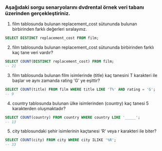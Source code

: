### Aşağıdaki sorgu senaryolarını dvdrental örnek veri tabanı üzerinden gerçekleştiriniz.
1. film tablosunda bulunan replacement_cost sütununda bulunan birbirinden farklı değerleri sıralayınız.
```sql
SELECT DISTINCT replacement_cost FROM film;
```
2. film tablosunda bulunan replacement_cost sütununda birbirinden farklı kaç tane veri vardır?
```sql
SELECT COUNT(DISTINCT replacement_cost) FROM film;
-- 21
```
3. film tablosunda bulunan film isimlerinde (title) kaç tanesini T karakteri ile başlar ve aynı zamanda rating 'G' ye eşittir?
```sql
SELECT COUNT(title) FROM film WHERE title LIKE 'T%' AND rating = 'G';
-- 9
```
4. country tablosunda bulunan ülke isimlerinden (country) kaç tanesi 5 karakterden oluşmaktadır?
```sql
SELECT COUNT(country) FROM country WHERE country LIKE '_____';
-- 13
``` 
5. city tablosundaki şehir isimlerinin kaçtanesi 'R' veya r karakteri ile biter?
```sql
SELECT COUNT(city) FROM city WHERE city ILIKE '%R';
-- 33
```
